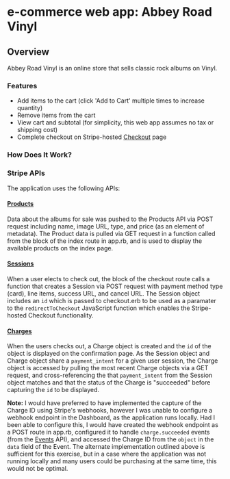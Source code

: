 # e-commerce web app: Abbey Road Vinyl
## Overview
Abbey Road Vinyl is an online store that sells classic rock albums on Vinyl.
### Features
* Add items to the cart (click 'Add to Cart' multiple times to increase quantity)
* Remove items from the cart
* View cart and subtotal (for simplicity, this web app assumes no tax or shipping cost)
* Complete checkout on Stripe-hosted [Checkout](https://stripe.com/docs/payments/checkout) page
### How Does It Work?

### Stripe APIs
The application uses the following APIs:

#### [Products](https://stripe.com/docs/api/service_products)
Data about the albums for sale was pushed to the Products API via POST request including name, image URL, type, and price (as an element of metadata). The Product data is pulled via GET request in a function called from the block of the index route in app.rb, and is used to display the available products on the index page.

#### [Sessions](https://stripe.com/docs/api/checkout/sessions)
When a user elects to check out, the block of the checkout route calls a function that creates a Session via POST request with payment method type (card), line items, success URL, and cancel URL. The Session object includes an `id` which is passed to checkout.erb to be used as a paramater to the `redirectToCheckout` JavaScript function which enables the Stripe-hosted Checkout functionality.

#### [Charges](https://stripe.com/docs/api/charges)
When the users checks out, a Charge object is created and the `id` of the object is displayed on the confirmation page. As the Session object and Charge object share a `payment_intent` for a given user session, the Charge object is accessed by pulling the most recent Charge objects via a GET request, and cross-referencing the that `payment_intent` from the Session object matches and that the status of the Charge is "succeeded" before capturing the `id` to be displayed.

**Note:** I would have preferred to have implemented the capture of the Charge ID using Stripe's webhooks, however I was unable to configure a webhook endpoint in the Dashboard, as the application runs locally. Had I been able to configure this, I would have created the webhook endpoint as a POST route in app.rb, configured it to handle `charge.succeeded` events (from the [Events](https://stripe.com/docs/api/events) API), and accessed the Charge ID from the `object` in the `data` field of the Event. The alternate implementation outlined above is sufficient for this exercise, but in a case where the application was not running locally and many users could be purchasing at the same time, this would not be optimal.
